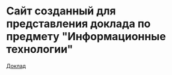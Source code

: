 # Сайт созданный для представления доклада по предмету "Информационные технологии"

[Доклад](base/base.md)